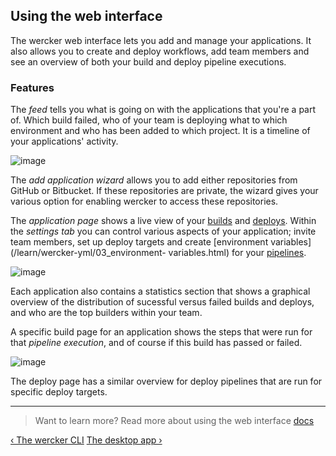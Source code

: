 ## Using the web interface

The wercker web interface lets you add and manage your applications.
It also allows you to create and deploy workflows, add team members and see
an overview of both your build and deploy pipeline executions.

### Features

The *feed* tells you what is going on with the applications that you're a
part of. Which build failed, who of your team is deploying what to which
environment and who has been added to which project. It is a timeline of
your applications' activity.


![image](/images/feed-add-app.png)

The *add application wizard* allows you to add either repositories from
GitHub or Bitbucket. If these repositories are private, the wizard gives
your various option for enabling wercker to access these repositories.

The *application page* shows a live view of your
[builds](/learn/build/01_introduction.html) and
[deploys](/learn/deploy/01_introduction.html). Within the *settings tab* you can
control various aspects of your application; invite team members, set up deploy
targets and create [environment variables](/learn/wercker-yml/03_environment-
variables.html) for your [pipelines](/learn/pipelines/01_introduction.html).

![image](/images/app-stats.png)

Each application also contains a statistics section that shows a
graphical overview of the distribution of sucessful versus failed builds
and deploys, and who are the top builders within your team.

A specific build page for an application shows the steps that were
run for that *pipeline execution*, and of course if this build has passed or
failed.

![image](/images/build-deploy.png)

The deploy page has a similar overview for deploy pipelines that are
run for specific deploy targets.

- - -
> Want to learn more? Read more about using the web interface
> [docs](/docs/web-interface/index.html)

[&lsaquo; The wercker CLI](/learn/basics/03_the-wercker-cli.html "nav previous basics")
[The desktop app &rsaquo;](/learn/basics/05_the-desktop-app.html "nav next basics")
